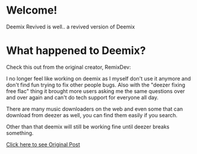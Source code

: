 # Welcome!
Deemix Revived is well.. a revived version of Deemix

# What happened to Deemix?
Check this out from the original creator, RemixDev:

I no longer feel like working on deemix as I myself don't use it anymore and don't find fun trying to fix other people bugs. Also with the "deezer fixing free flac" thing it brought more users asking me the same questions over and over again and can't do tech support for everyone all day.

There are many music downloaders on the web and even some that can download from deezer as well, you can find them easily if you search.

Other than that deemix will still be working fine until deezer breaks something. 

[Click here to see Original Post](https://old.reddit.com/r/deemix/comments/zlswiz/last_update_is_now_out/)

